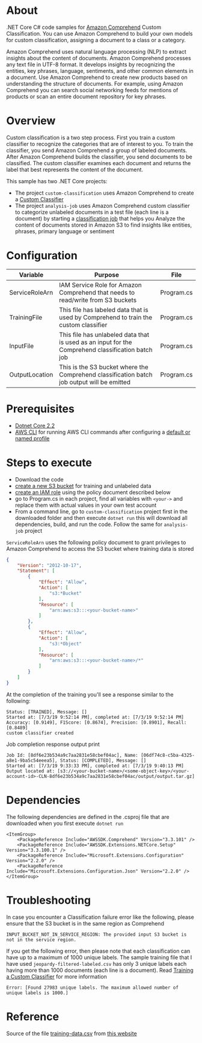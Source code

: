 # About
.NET Core C# code samples for [Amazon Comprehend](https://aws.amazon.com/comprehend/) Custom Classification. You can use Amazon Comprehend to build your own models for custom classification, assigning a document to a class or a category.

Amazon Comprehend uses natural language processing (NLP) to extract insights about the content of documents. Amazon Comprehend processes any text file in UTF-8 format. It develops insights by recognizing the entities, key phrases, language, sentiments, and other common elements in a document. Use Amazon Comprehend to create new products based on understanding the structure of documents. For example, using Amazon Comprehend you can search social networking feeds for mentions of products or scan an entire document repository for key phrases.

# Overview
Custom classification is a two step process. First you train a custom classifier to recognize the categories that are of interest to you. To train the classifier, you send Amazon Comprehend a group of labeled documents. After Amazon Comprehend builds the classifier, you send documents to be classified. The custom classifier examines each document and returns the label that best represents the content of the document.

This sample has two .NET Core projects:
- The project `custom-classification` uses Amazon Comprehend to create a [Custom Classifier](https://docs.aws.amazon.com/comprehend/latest/dg/how-document-classification-training.html)
- The project `analysis-job` uses Amazon Comprehend custom classifier to categorize unlabeled documents in a test file (each line is a document) by starting a [classification job](https://docs.aws.amazon.com/comprehend/latest/dg/how-class-run.html) that helps you Analyze the content of documents stored in Amazon S3 to find insights like entities, phrases, primary language or sentiment


# Configuration
| Variable  | Purpose  | File |
|---|---|---|
| ServiceRoleArn |  IAM Service Role for Amazon Comprehend that needs to read/write from S3 buckets | Program.cs |
| TrainingFile | This file has labeled data that is used by Comprehend to train the custom classifier  | Program.cs |
| InputFile  | This file has unlabeled data that is used as an input for the Comprehend classification batch job  | Program.cs  |
| OutputLocation | This is the S3 bucket where the Comprehend classification batch job output will be emitted | Program.cs |

# Prerequisites
- [Dotnet Core 2.2](https://dotnet.microsoft.com/download/dotnet-core/2.2)
- [AWS CLI](https://docs.aws.amazon.com/polly/latest/dg/setup-aws-cli.html) for
  running AWS CLI commands after configuring a
  [default or named profile](https://docs.aws.amazon.com/cli/latest/userguide/cli-chap-configure.html)

# Steps to execute
- Download the code
- [create a new S3 bucket](https://docs.aws.amazon.com/cli/latest/reference/s3api/create-bucket.html) for training and unlabeled data 
- [create an IAM role](https://docs.aws.amazon.com/IAM/latest/UserGuide/id_roles_create_for-service.html) using the policy document described below
- go to Program.cs in each project, find all variables with `<your->` and replace them with actual values in your own test account
- From a command line, go to `custom-classification` project first in the downloaded folder and then execute `dotnet run` this will download all dependencies, build, and run the code. Follow the same for `analysis-job` project

```ServiceRoleArn``` uses the following policy document to grant privileges to Amazon Comprehend to access the S3 bucket where training data is stored
```json
{
    "Version": "2012-10-17",
    "Statement": [
        {
            "Effect": "Allow",
            "Action": [
                "s3:*Bucket"
            ],
            "Resource": [
                "arn:aws:s3:::<your-bucket-name>"
            ]
        },
        {
            "Effect": "Allow",
            "Action": [
                "s3:*Object"
            ],
            "Resource": [
                "arn:aws:s3:::<your-bucket-name>/*"
            ]
        }
    ]
}
```

At the completion of the training you'll see a response similar to the following:
```
Status: [TRAINED], Message: []
Started at: [7/3/19 9:52:14 PM], completed at: [7/3/19 9:52:14 PM]
Accuracy: [0.9149], F1Score: [0.8674], Precision: [0.8901], Recall: [0.8489]
custom classifier created
```

Job completion response output print
```
Job Id: [8df6e23b534a9c7aa2831e58cbef04ac], Name: [06df74c8-c5ba-4325-a8e1-9ba5c54eeea5], Status: [COMPLETED], Message: []
Started at: [7/3/19 9:33:33 PM], completed at: [7/3/19 9:40:13 PM]
Output located at: [s3://<your-bucket-name>/<some-object-key>/<your-account-id>-CLN-8df6e23b534a9c7aa2831e58cbef04ac/output/output.tar.gz]
```
# Dependencies
The following dependencies are defined in the .csproj file that are downloaded when you first execute `dotnet run`
```
<ItemGroup>
    <PackageReference Include="AWSSDK.Comprehend" Version="3.3.101" />
    <PackageReference Include="AWSSDK.Extensions.NETCore.Setup" Version="3.3.100.1" />
    <PackageReference Include="Microsoft.Extensions.Configuration" Version="2.2.0" />
    <PackageReference Include="Microsoft.Extensions.Configuration.Json" Version="2.2.0" />
</ItemGroup>
```

# Troubleshooting
In case you encounter a Classification failure error like the following, please ensure that the S3 bucket is in the same region as Comprehend
```
INPUT_BUCKET_NOT_IN_SERVICE_REGION: The provided input S3 bucket is not in the service region.
```
If you get the following error, then please note that each classification can have up to a maximum of 1000 unique labels. The sample training file that I have used `jeopardy-filtered-labeled.csv` has only 3 unique labels each having more than 1000 documents (each line is a document). Read [Training a Custom Classifier](https://docs.aws.amazon.com/comprehend/latest/dg/how-document-classification-training.html) for more information
```
Error: [Found 27983 unique labels. The maximum allowed number of unique labels is 1000.]
```

# Reference
Source of the file [training-data.csv](https://drive.google.com/file/d/0BwT5wj_P7BKXb2hfM3d2RHU1ckE/view?usp=sharing) from [this website](https://blog.cambridgespark.com/50-free-machine-learning-datasets-natural-language-processing-d88fb9c5c8da) 